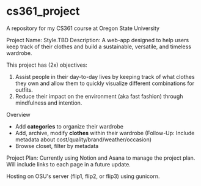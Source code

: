 # cs361_project
A repository for my CS361 course at Oregon State University

Project Name: Style.TBD
Description: A web-app designed to help users keep track of their clothes and build a sustainable, versatile, and timeless wardrobe. 

This project has (2x) objectives: 
1. Assist people in their day-to-day lives by keeping track of what clothes they own and allow them to quickly visualize different combinations for outfits.
2. Reduce their impact on the environment (aka fast fashion) through mindfulness and intention.

Overview
- Add **categories** to organize their wardrobe
- Add, archive, modify **clothes** within their wardrobe (Follow-Up: Include metadata about cost/quality/brand/weather/occasion)
- Browse closet, filter by metadata

Project Plan: Currently using Notion and Asana to manage the project plan. Will include links to each page in a future update.

Hosting on OSU's server (flip1, flip2, or flip3) using gunicorn.
